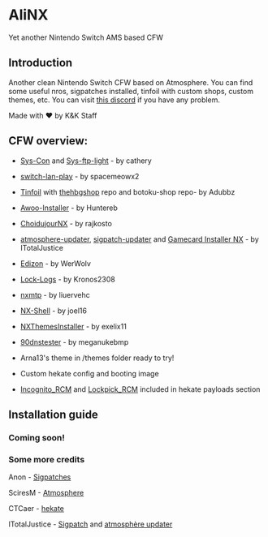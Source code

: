 # AliNX

Yet another Nintendo Switch AMS based CFW



## Introduction

Another clean Nintendo Switch CFW based on Atmosphere. You can find some useful nros, sigpatches installed, tinfoil with custom shops, custom themes, etc.
You can visit [this discord](https://discord.gg/A26DQKw) if you have any problem.

Made with ❤ by K&K Staff




## CFW overview:

  - [Sys-Con](https://github.com/cathery/sys-con) and [Sys-ftp-light](https://github.com/cathery/sys-ftpd-light) - by cathery
  
  - [switch-lan-play](https://github.com/spacemeowx2/switch-lan-play) - by spacemeowx2 
  
  - [Tinfoil](https://tinfoil.io) with [thehbgshop](https://thehbg.shop/main.html) repo and botoku-shop repo- by Adubbz
  
  - [Awoo-Installer](https://github.com/Huntereb/Awoo-Installer) - by Huntereb
  
  - [ChoidujourNX](https://switchtools.sshnuke.net/) - by rajkosto
  
  - [atmosphere-updater](https://github.com/ITotalJustice/atmosphere-updater), [sigpatch-updater](https://github.com/ITotalJustice/sigpatch-updater) and [Gamecard Installer NX](https://github.com/ITotalJustice/Gamecard-Installer-NX) - by ITotalJustice
  
  - [Edizon](https://github.com/WerWolv/EdiZon) - by WerWolv
  
  - [Lock-Logs](https://github.com/StarDustCFW/Lock-Logs) - by Kronos2308
  
  - [nxmtp](https://github.com/liuervehc/nxmtp) - by liuervehc
  
  - [NX-Shell](https://github.com/joel16/NX-Shell/) - by joel16
  
  - [NXThemesInstaller](https://github.com/exelix11/SwitchThemeInjector/) - by exelix11
  
  - [90dnstester](https://github.com/meganukebmp/Switch_90DNS_tester) - by meganukebmp
  
  - Arna13's theme in /themes folder ready to try!
  
  - Custom hekate config and booting image
  
  - [Incognito_RCM](https://github.com/jimzrt/Incognito_RCM) and [Lockpick_RCM](https://github.com/shchmue/Lockpick_RCM) included in hekate payloads section



## Installation guide
### Coming soon!



### Some more credits

Anon - [Sigpatches](https://gbatemp.net/threads/i-heard-that-you-guys-need-some-sweet-patches-for-atmosphere.521164/)

SciresM - [Atmosphere](https://github.com/Atmosphere-NX/Atmosphere)

CTCaer - [hekate](https://github.com/CTCaer/hekate)

ITotalJustice - [Sigpatch](https://github.com/ITotalJustice/sigpatch-updater) and [atmosphère updater](https://github.com/ITotalJustice/atmosphere-updater)


